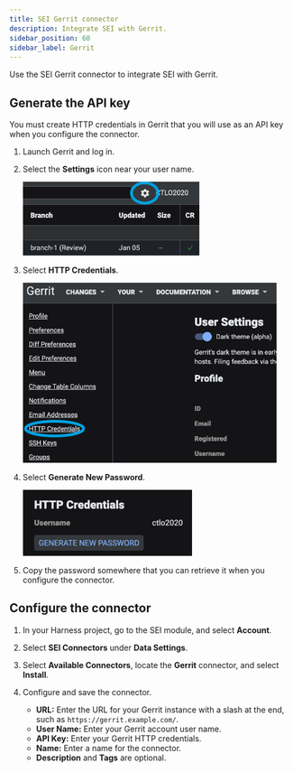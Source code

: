 ```yaml
---
title: SEI Gerrit connector
description: Integrate SEI with Gerrit.
sidebar_position: 60
sidebar_label: Gerrit
---
```


Use the SEI Gerrit connector to integrate SEI with Gerrit.

## Generate the API key

You must create HTTP credentials in Gerrit that you will use as an API key when you configure the connector.

1. Launch Gerrit and log in.
2. Select the **Settings** icon near your user name.

   ![The Gerrit UI with the settings icon indicated.](./static/gerrit-settings1.png)

3. Select **HTTP Credentials**.

   ![The Gerrit User Settings screen with the HTTP Credentials option indicated.](./static/gerrit-settings2.png)

4. Select **Generate New Password**.

   ![The Gerrit HTTP Credentials page.](./static/gerrit-settings3.png)

5. Copy the password somewhere that you can retrieve it when you configure the connector.

## Configure the connector

1. In your Harness project, go to the SEI module, and select **Account**.
2. Select **SEI Connectors** under **Data Settings**.
3. Select **Available Connectors**, locate the **Gerrit** connector, and select **Install**.
4. Configure and save the connector.

   * **URL:** Enter the URL for your Gerrit instance with a slash at the end, such as `https://gerrit.example.com/`.
   * **User Name:** Enter your Gerrit account user name.
   * **API Key:** Enter your Gerrit HTTP credentials.
   * **Name:** Enter a name for the connector.
   * **Description** and **Tags** are optional.
